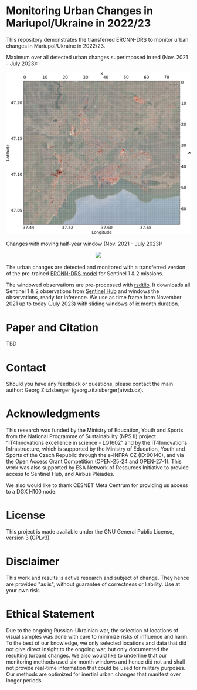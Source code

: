 # Monitoring Urban Changes in Mariupol/Ukraine in 2022/23

This repository demonstrates the transferred ERCNN-DRS to monitor urban changes in Mariupol/Ukraine in 2022/23.

Maximum over all detected urban changes superimposed in red (Nov. 2021 - July 2023):
<p align="center">
  <img src="./images/s12_grid_Mariupol_comb_pred.png" />
</p>

Changes with moving half-year window (Nov. 2021 - July 2023):
<p align="center">
  <img src="./images/Mariupol_11_2021-07_2023.gif" />
</p>

The urban changes are detected and monitored with a transferred version of the pre-trained [ERCNN-DRS model](https://github.com/It4innovations/ERCNN-DRS_urban_change_monitoring) for Sentinel 1 & 2 missions.

The windowed observations are pre-processed with [rsdtlib](https://github.com/It4innovations/rsdtlib). It downloads all Sentinel 1 & 2 observations from [Sentinel Hub](https://www.sentinel-hub.com/) and windows the observations, ready for inference. We use as time frame from November 2021 up to today (July 2023) with sliding windows of ix month duration.

# Paper and Citation
TBD

# Contact
Should you have any feedback or questions, please contact the main author: Georg Zitzlsberger (georg.zitzlsberger(a)vsb.cz).

# Acknowledgments
This research was funded by the Ministry of Education, Youth and Sports from the National Programme of Sustainability (NPS II) project “IT4Innovations excellence in science - LQ1602” and by the IT4Innovations Infrastructure, which is supported by the Ministry of Education, Youth and Sports of the Czech Republic through the e-INFRA CZ (ID:90140), and via the Open Access Grant Competition (OPEN-25-24 and OPEN-27-1). This work was also supported by ESA Network of Resources Initiative to provide access to Sentinel Hub, and Airbus Pléiades.

We also would like to thank CESNET Meta Centrum for providing us access to a DGX H100 node.

# License
This project is made available under the GNU General Public License, version 3 (GPLv3).

# Disclaimer
This work and results is active research and subject of change. They hence are provided "as is", without guarantee of correctness or liability. Use at your own risk.

# Ethical Statement
Due to the ongoing Russian-Ukrainian war, the selection of locations of visual samples was done with care to minimize risks of influence and harm. To the best of our knowledge, we only selected locations and data that did not give direct insight to the ongoing war, but only documented the resulting (urban) changes. We also would like to underline that our monitoring methods used six-month windows and hence did not and shall not provide real-time information that could be used for military purposes. Our methods are optimized for inertial urban changes that manifest over longer periods.
